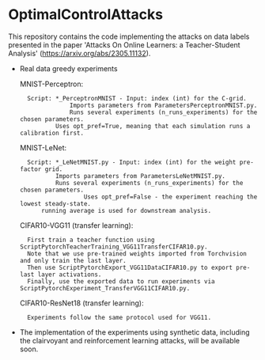 # OptimalControlAttacks

This repository contains the code implementing the attacks on data labels presented in the paper 'Attacks On Online Learners: a Teacher-Student Analysis' (https://arxiv.org/abs/2305.11132).

- Real data greedy experiments
  	
	MNIST-Perceptron:

  		Script: *_PerceptronMNIST - Input: index (int) for the C-grid.
	                Imports parameters from ParametersPerceptronMNIST.py.
	                Runs several experiments (n_runs_experiments) for the chosen parameters.
  		        Uses opt_pref=True, meaning that each simulation runs a calibration first.

	MNIST-LeNet:

  		Script: *_LeNetMNIST.py - Input: index (int) for the weight pre-factor grid.
          		Imports parameters from ParametersLeNetMNIST.py.
          		Runs several experiments (n_runs_experiments) for the chosen parameters.
                        Uses opt_pref=False - the experiment reaching the lowest steady-state.
  			running average is used for downstream analysis.

	CIFAR10-VGG11 (transfer learning):

  		First train a teacher function using ScriptPytorchTeacherTraining_VGG11TransferCIFAR10.py.
  		Note that we use pre-trained weights imported from Torchvision and only train the last layer.
  		Then use ScriptPytorchExport_VGG11DataCIFAR10.py to export pre-last layer activations.
  		Finally, use the exported data to run experiments via ScriptPytorchExperiment_TransferVGG11CIFAR10.py.

	CIFAR10-ResNet18 (transfer learning):

  		Experiments follow the same protocol used for VGG11.
  

- The implementation of the experiments using synthetic data, including the clairvoyant and reinforcement learning attacks, will be available soon.
